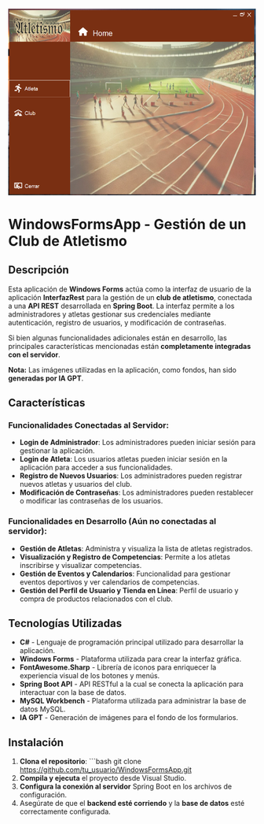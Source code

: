 ![HOME](./images/HOME.png)
# WindowsFormsApp - Gestión de un Club de Atletismo

## Descripción
Esta aplicación de **Windows Forms** actúa como la interfaz de usuario de la aplicación **InterfazRest** para la gestión de un **club de atletismo**, 
conectada a una **API REST** desarrollada en **Spring Boot**. 
La interfaz permite a los administradores y atletas gestionar sus credenciales mediante autenticación, registro de usuarios, y modificación de contraseñas. 

Si bien algunas funcionalidades adicionales están en desarrollo, las principales características mencionadas están **completamente integradas con el servidor**.

**Nota:** Las imágenes utilizadas en la aplicación, como fondos, han sido **generadas por IA GPT**.

## Características

### Funcionalidades Conectadas al Servidor:
- **Login de Administrador**: Los administradores pueden iniciar sesión para gestionar la aplicación.
- **Login de Atleta**: Los usuarios atletas pueden iniciar sesión en la aplicación para acceder a sus funcionalidades.
- **Registro de Nuevos Usuarios**: Los administradores pueden registrar nuevos atletas y usuarios del club.
- **Modificación de Contraseñas**: Los administradores pueden restablecer o modificar las contraseñas de los usuarios.

### Funcionalidades en Desarrollo (Aún no conectadas al servidor):
- **Gestión de Atletas**: Administra y visualiza la lista de atletas registrados.
- **Visualización y Registro de Competencias**: Permite a los atletas inscribirse y visualizar competencias.
- **Gestión de Eventos y Calendarios**: Funcionalidad para gestionar eventos deportivos y ver calendarios de competencias.
- **Gestión del Perfil de Usuario y Tienda en Línea**: Perfil de usuario y compra de productos relacionados con el club.

## Tecnologías Utilizadas

- **C#** - Lenguaje de programación principal utilizado para desarrollar la aplicación.
- **Windows Forms** - Plataforma utilizada para crear la interfaz gráfica.
- **FontAwesome.Sharp** - Librería de iconos para enriquecer la experiencia visual de los botones y menús.
- **Spring Boot API** - API RESTful a la cual se conecta la aplicación para interactuar con la base de datos.
- **MySQL Workbench** - Plataforma utilizada para administrar la base de datos MySQL.
- **IA GPT** - Generación de imágenes para el fondo de los formularios.

 ## Instalación
 1. **Clona el repositorio**:  ```bash   git clone https://github.com/tu_usuario/WindowsFormsApp.git
 2. **Compila y ejecuta** el proyecto desde Visual Studio.
 3. **Configura la conexión al servidor** Spring Boot en los archivos de configuración.
 4. Asegúrate de que el **backend esté corriendo** y la **base de datos** esté correctamente configurada.
